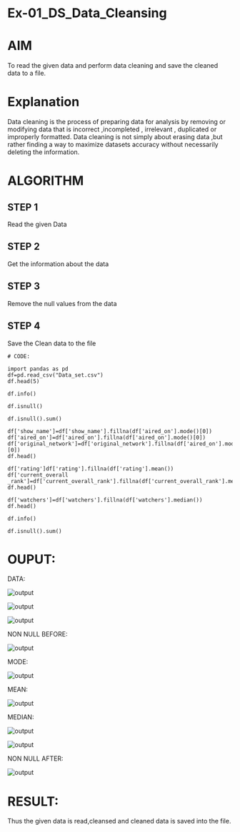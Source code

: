 # Ex-01_DS_Data_Cleansing

# AIM
To read the given data and perform data cleaning and save the cleaned data to a file.

# Explanation
Data cleaning is the process of preparing data for analysis by removing or modifying data that is incorrect ,incompleted , irrelevant , duplicated or improperly formatted. Data cleaning is not simply about erasing data ,but rather finding a way to maximize datasets accuracy without necessarily deleting the information.

# ALGORITHM
## STEP 1
Read the given Data

## STEP 2
Get the information about the data

## STEP 3
Remove the null values from the data

## STEP 4
Save the Clean data to the file


```
# CODE:

import pandas as pd
df=pd.read_csv("Data_set.csv")
df.head(5)

df.info()

df.isnull()

df.isnull().sum()

df['show_name']=df['show_name'].fillna(df['aired_on'].mode()[0])
df['aired_on']=df['aired_on'].fillna(df['aired_on'].mode()[0])
df['original_network']=df['original_network'].fillna(df['aired_on'].mode()[0])
df.head()

df['rating']df['rating'].fillna(df['rating'].mean())
df['current_overall _rank']=df['current_overall_rank'].fillna(df['current_overall_rank'].mean())
df.head()

df['watchers']=df['watchers'].fillna(df['watchers'].median())
df.head()

df.info()

df.isnull().sum()

```

# OUPUT:

DATA:

![output](./1.png)

![output](./2.png)

![output](./3.png)

NON NULL BEFORE:

![output](./4.png)

MODE:

![output](./5.png)

MEAN:

![output](./6.png)

MEDIAN:

![output](./7.png)

![output](./8.png)

NON NULL AFTER:

![output](./9.png)




# RESULT:
Thus the given data is read,cleansed and cleaned data is saved into the file.


